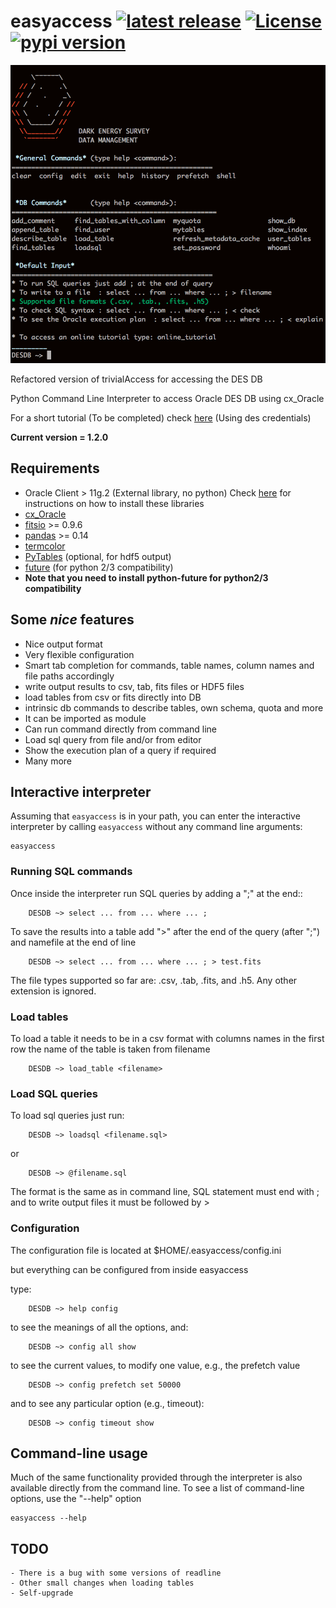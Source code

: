 # easyaccess <a href="https://github.com/mgckind/easyaccess/releases/tag/1.2.0"> <img src="https://img.shields.io/badge/release-v1.2.0-blue.svg" alt="latest release" /></a> <a href="https://github.com/mgckind/easyaccess/blob/master/LICENSE.txt"><img src="https://img.shields.io/badge/license-NCSA%20License-blue.svg" alt="License" /> </a> <a href="https://pypi.python.org/pypi/easyaccess/1.2.0"><img src="https://img.shields.io/badge/pypi-v1.2.0-orange.svg" alt="pypi version"/></a>
![help_screen](help_screenshot.png)

Refactored version of trivialAccess for accessing the DES DB

Python Command Line Interpreter to access Oracle DES DB
using cx_Oracle 

For a short tutorial (To be completed) check [here](http://deslogin.cosmology.illinois.edu/~mcarras2/data/DESDM.html)
(Using des credentials)


**Current version = 1.2.0**

## Requirements

- Oracle Client > 11g.2 (External library, no python)
  Check [here](https://opensource.ncsa.illinois.edu/confluence/display/DESDM/Instructions+for+installing+Oracle+client+and+easyaccess+without+EUPS) for instructions on how to install these libraries
- [cx_Oracle](https://bitbucket.org/anthony_tuininga/cx_oracle)
- [fitsio](https://github.com/esheldon/fitsio) >= 0.9.6
- [pandas](http://pandas.pydata.org/) >= 0.14
- [termcolor](https://pypi.python.org/pypi/termcolor)
- [PyTables](http://pytables.github.io/) (optional, for hdf5 output)
- [future](http://python-future.org/) (for python 2/3 compatibility) 
- **Note that you need to install python-future for python2/3 compatibility**

## Some *nice* features
- Nice output format
- Very flexible configuration
- Smart tab completion for commands, table names, column names and file paths accordingly
- write output results to csv, tab, fits files or HDF5 files
- load tables from csv or fits directly into DB
- intrinsic db commands to describe tables, own schema, quota and more
- It can be imported as module
- Can run command directly from command line
- Load sql query from file and/or from editor
- Show the execution plan of a query if required
- Many more


    
## Interactive interpreter

Assuming that ```easyaccess``` is in your path, you can enter the interactive interpreter by calling ```easyaccess``` without any command line arguments:

    easyaccess

### Running SQL commands
Once inside the interpreter run SQL queries by adding a ";" at the end::

        DESDB ~> select ... from ... where ... ;

To save the results into a table add ">" after the end of the query (after ";") and namefile at the end of line

        DESDB ~> select ... from ... where ... ; > test.fits

The file types supported so far are: .csv, .tab, .fits, and .h5. Any other extension is ignored.

### Load tables
To load a table it needs to be in a csv format with columns names in the first row
the name of the table is taken from filename


        DESDB ~> load_table <filename>

### Load SQL queries
To load sql queries just run:

        DESDB ~> loadsql <filename.sql>
or

        DESDB ~> @filename.sql

The format is the same as in command line, SQL statement must end with ;
and to write output files it must be followed by > <output file>

### Configuration

The configuration file is located at $HOME/.easyaccess/config.ini

but everything can be configured from inside easyaccess

type:
   
        DESDB ~> help config
        
to see the meanings of all the options, and:

        DESDB ~> config all show
        
to see the current values, to modify one value, e.g., the prefetch value

        DESDB ~> config prefetch set 50000
        
and to see any particular option (e.g., timeout):

        DESDB ~> config timeout show

## Command-line usage

Much of the same functionality provided through the interpreter is also available directly from the command line. To see a list of command-line options, use the "--help" option

    easyaccess --help


## TODO
    - There is a bug with some versions of readline
    - Other small changes when loading tables
    - Self-upgrade
